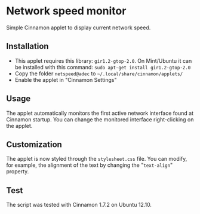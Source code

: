 Network speed monitor
=====================

Simple Cinnamon applet to display current network speed.


Installation
------------

- This applet requires this library: `gir1.2-gtop-2.0`. On Mint/Ubuntu it can be installed with this command:
`sudo apt-get install gir1.2-gtop-2.0`
- Copy the folder `netspeed@adec` to `~/.local/share/cinnamon/applets/`
- Enable the applet in "Cinnamon Settings"


Usage
-----

The applet automatically monitors the first active network interface found at Cinnamon startup. You can change the monitored interface right-clicking on the applet.


Customization
-------------

The applet is now styled through the `stylesheet.css` file. You can modify, for example, the alignment of the text by changing the "`text-align`" property.


Test
----

The script was tested with Cinnamon 1.7.2 on Ubuntu 12.10.
